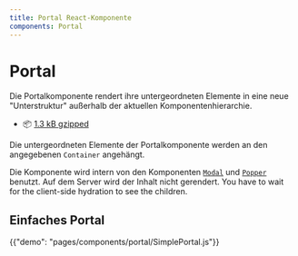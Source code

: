 ```yaml
---
title: Portal React-Komponente
components: Portal
---
```


# Portal

<p class="description">Die Portalkomponente rendert ihre untergeordneten Elemente in eine neue "Unterstruktur" außerhalb der aktuellen Komponentenhierarchie.</p>

- 📦 [1.3 kB gzipped](/size-snapshot)

Die untergeordneten Elemente der Portalkomponente werden an den angegebenen `Container` angehängt.

Die Komponente wird intern von den Komponenten [`Modal`](/components/modal/) und [`Popper`](/components/popper/) benutzt. Auf dem Server wird der Inhalt nicht gerendert. You have to wait for the client-side hydration to see the children.

## Einfaches Portal

{{"demo": "pages/components/portal/SimplePortal.js"}}